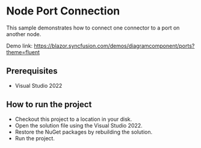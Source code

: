 # Node Port Connection

This sample demonstrates how to connect one connector to a port on another node.

Demo link:
https://blazor.syncfusion.com/demos/diagramcomponent/ports?theme=fluent


## Prerequisites

* Visual Studio 2022

## How to run the project

* Checkout this project to a location in your disk.
* Open the solution file using the Visual Studio 2022.
* Restore the NuGet packages by rebuilding the solution.
* Run the project.
